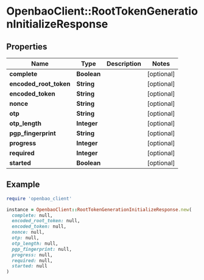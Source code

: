 # OpenbaoClient::RootTokenGenerationInitializeResponse

## Properties

| Name | Type | Description | Notes |
| ---- | ---- | ----------- | ----- |
| **complete** | **Boolean** |  | [optional] |
| **encoded_root_token** | **String** |  | [optional] |
| **encoded_token** | **String** |  | [optional] |
| **nonce** | **String** |  | [optional] |
| **otp** | **String** |  | [optional] |
| **otp_length** | **Integer** |  | [optional] |
| **pgp_fingerprint** | **String** |  | [optional] |
| **progress** | **Integer** |  | [optional] |
| **required** | **Integer** |  | [optional] |
| **started** | **Boolean** |  | [optional] |

## Example

```ruby
require 'openbao_client'

instance = OpenbaoClient::RootTokenGenerationInitializeResponse.new(
  complete: null,
  encoded_root_token: null,
  encoded_token: null,
  nonce: null,
  otp: null,
  otp_length: null,
  pgp_fingerprint: null,
  progress: null,
  required: null,
  started: null
)
```


